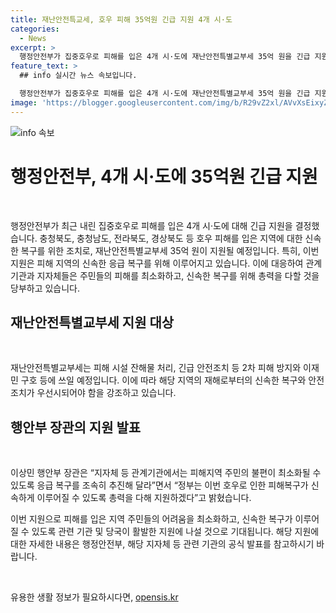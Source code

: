 ```yaml
---
title: 재난안전특교세, 호우 피해 35억원 긴급 지원 4개 시·도
categories:
  - News
excerpt: >
  행정안전부가 집중호우로 피해를 입은 4개 시·도에 재난안전특별교부세 35억 원을 긴급 지원한다. 충청북도, 충청남도, 전라북도, 경상북도 등 피해 지역의 신속한 응급 복구를 위한 결정으로, 재난안전특교세는 피해 시설 잔해물 처리와 긴급 안전조치, 이재민 구호 등에 사용된다. 행안부 장관은 지자체 등 관계기관은 피해지역 주민의 불편 최소화를 위해 응급 복구를 추진해야 한다고 당부했다. (자료출처=정책브리핑 www.korea.kr)
feature_text: >
  ## info 실시간 뉴스 속보입니다.

  행정안전부가 집중호우로 피해를 입은 4개 시·도에 재난안전특별교부세 35억 원을 긴급 지원한다. 충청북도, 충청남도, 전라북도, 경상북도 등 피해 지역의 신속한 응급 복구를 위한 결정으로, 재난안전특교세는 피해 시설 잔해물 처리와 긴급 안전조치, 이재민 구호 등에 사용된다. 행안부 장관은 지자체 등 관계기관은 피해지역 주민의 불편 최소화를 위해 응급 복구를 추진해야 한다고 당부했다. (자료출처=정책브리핑 www.korea.kr)
image: 'https://blogger.googleusercontent.com/img/b/R29vZ2xl/AVvXsEixyZcFfHzMRdzZMjFBmAUKJYCLCGyLL1o632UiGVXcaFdKo_bkvkuCioo0uUKlGfBVcT3P84aROyZIXSBEx3Aw5nCQ3pTgDom1WDC4m8eifvWiAmWEEVb4x6G_l8C0QH225ldMjyaFvpxGEBGNO37VmDTDMHGhJPq73UglMfDca1-0aw/s1600/blogspot.png'
---
```


<p><img src="https://blogger.googleusercontent.com/img/b/R29vZ2xl/AVvXsEixyZcFfHzMRdzZMjFBmAUKJYCLCGyLL1o632UiGVXcaFdKo_bkvkuCioo0uUKlGfBVcT3P84aROyZIXSBEx3Aw5nCQ3pTgDom1WDC4m8eifvWiAmWEEVb4x6G_l8C0QH225ldMjyaFvpxGEBGNO37VmDTDMHGhJPq73UglMfDca1-0aw/s1600/blogspot.png" alt="info 속보" /></p>

<h1 data-ke-size="size26">행정안전부, 4개 시·도에 35억원 긴급 지원</h1>

<p data-ke-size="size16">&nbsp;</p>

<p>행정안전부가 최근 내린 집중호우로 피해를 입은 4개 시·도에 대해 긴급 지원을 결정했습니다. 충청북도, 충청남도, 전라북도, 경상북도 등 호우 피해를 입은 지역에 대한 신속한 복구를 위한 조치로, 재난안전특별교부세 35억 원이 지원될 예정입니다. 특히, 이번 지원은 피해 지역의 신속한 응급 복구를 위해 이루어지고 있습니다. 이에 대응하여 관계기관과 지자체들은 주민들의 피해를 최소화하고, 신속한 복구를 위해 총력을 다할 것을 당부하고 있습니다.</p>

<h2 data-ke-size="size24">재난안전특별교부세 지원 대상</h2>

<p data-ke-size="size16">&nbsp;</p>

<p>재난안전특별교부세는 피해 시설 잔해물 처리, 긴급 안전조치 등 2차 피해 방지와 이재민 구호 등에 쓰일 예정입니다. 이에 따라 해당 지역의 재해로부터의 신속한 복구와 안전조치가 우선시되어야 함을 강조하고 있습니다.</p>

<h2 data-ke-size="size24">행안부 장관의 지원 발표</h2>

<p data-ke-size="size16">&nbsp;</p>

<p>이상민 행안부 장관은 “지자체 등 관계기관에서는 피해지역 주민의 불편이 최소화될 수 있도록 응급 복구를 조속히 추진해 달라”면서 “정부는 이번 호우로 인한 피해복구가 신속하게 이루어질 수 있도록 총력을 다해 지원하겠다”고 밝혔습니다.</p>

<p>이번 지원으로 피해를 입은 지역 주민들의 어려움을 최소화하고, 신속한 복구가 이루어질 수 있도록 관련 기관 및 당국이 활발한 지원에 나설 것으로 기대됩니다. 해당 지원에 대한 자세한 내용은 행정안전부, 해당 지자체 등 관련 기관의 공식 발표를 참고하시기 바랍니다.</p>

<p data-ke-size="size16">&nbsp;</p>
유용한 생활 정보가 필요하시다면, <a href="https://opensis.kr" rel="dofollow">opensis.kr</a>


